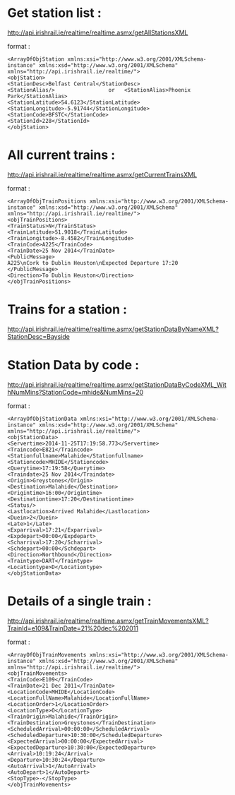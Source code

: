 # Get station list :
http://api.irishrail.ie/realtime/realtime.asmx/getAllStationsXML

format :

	<ArrayOfObjStation xmlns:xsi="http://www.w3.org/2001/XMLSchema-instance" xmlns:xsd="http://www.w3.org/2001/XMLSchema" xmlns="http://api.irishrail.ie/realtime/">
	<objStation>
	<StationDesc>Belfast Central</StationDesc>
	<StationAlias/>                 or   <StationAlias>Phoenix Park</StationAlias>
	<StationLatitude>54.6123</StationLatitude>
	<StationLongitude>-5.91744</StationLongitude>
	<StationCode>BFSTC</StationCode>
	<StationId>228</StationId>
	</objStation>
 

# All current trains :
http://api.irishrail.ie/realtime/realtime.asmx/getCurrentTrainsXML

format :

	<ArrayOfObjTrainPositions xmlns:xsi="http://www.w3.org/2001/XMLSchema-instance" xmlns:xsd="http://www.w3.org/2001/XMLSchema" xmlns="http://api.irishrail.ie/realtime/">
	<objTrainPositions>
	<TrainStatus>N</TrainStatus>
	<TrainLatitude>51.9018</TrainLatitude>
	<TrainLongitude>-8.4582</TrainLongitude>
	<TrainCode>A225</TrainCode>
	<TrainDate>25 Nov 2014</TrainDate>
	<PublicMessage>
	A225\nCork to Dublin Heuston\nExpected Departure 17:20
	</PublicMessage>
	<Direction>To Dublin Heuston</Direction>
	</objTrainPositions>


# Trains for a station :
http://api.irishrail.ie/realtime/realtime.asmx/getStationDataByNameXML?StationDesc=Bayside


# Station Data by code :

http://api.irishrail.ie/realtime/realtime.asmx/getStationDataByCodeXML_WithNumMins?StationCode=mhide&NumMins=20

format :

	<ArrayOfObjStationData xmlns:xsi="http://www.w3.org/2001/XMLSchema-instance" xmlns:xsd="http://www.w3.org/2001/XMLSchema" xmlns="http://api.irishrail.ie/realtime/">
	<objStationData>
	<Servertime>2014-11-25T17:19:58.773</Servertime>
	<Traincode>E821</Traincode>
	<Stationfullname>Malahide</Stationfullname>
	<Stationcode>MHIDE</Stationcode>
	<Querytime>17:19:58</Querytime>
	<Traindate>25 Nov 2014</Traindate>
	<Origin>Greystones</Origin>
	<Destination>Malahide</Destination>
	<Origintime>16:00</Origintime>
	<Destinationtime>17:20</Destinationtime>
	<Status/>
	<Lastlocation>Arrived Malahide</Lastlocation>
	<Duein>2</Duein>
	<Late>1</Late>
	<Exparrival>17:21</Exparrival>
	<Expdepart>00:00</Expdepart>
	<Scharrival>17:20</Scharrival>
	<Schdepart>00:00</Schdepart>
	<Direction>Northbound</Direction>
	<Traintype>DART</Traintype>
	<Locationtype>D</Locationtype>
	</objStationData>


# Details of a single train :
http://api.irishrail.ie/realtime/realtime.asmx/getTrainMovementsXML?TrainId=e109&TrainDate=21%20dec%202011

format :

	<ArrayOfObjTrainMovements xmlns:xsi="http://www.w3.org/2001/XMLSchema-instance" xmlns:xsd="http://www.w3.org/2001/XMLSchema" xmlns="http://api.irishrail.ie/realtime/">
	<objTrainMovements>
	<TrainCode>E109</TrainCode>
	<TrainDate>21 Dec 2011</TrainDate>
	<LocationCode>MHIDE</LocationCode>
	<LocationFullName>Malahide</LocationFullName>
	<LocationOrder>1</LocationOrder>
	<LocationType>O</LocationType>
	<TrainOrigin>Malahide</TrainOrigin>
	<TrainDestination>Greystones</TrainDestination>
	<ScheduledArrival>00:00:00</ScheduledArrival>
	<ScheduledDeparture>10:30:00</ScheduledDeparture>
	<ExpectedArrival>00:00:00</ExpectedArrival>
	<ExpectedDeparture>10:30:00</ExpectedDeparture>
	<Arrival>10:19:24</Arrival>
	<Departure>10:30:24</Departure>
	<AutoArrival>1</AutoArrival>
	<AutoDepart>1</AutoDepart>
	<StopType>-</StopType>
	</objTrainMovements>


